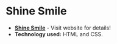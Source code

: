 # Shine Smile

-   **[Shine Smile](https://dev-jackal.github.io/Shine-Smile/)** - Visit website for details!
-   **Technology used:** HTML and CSS.
